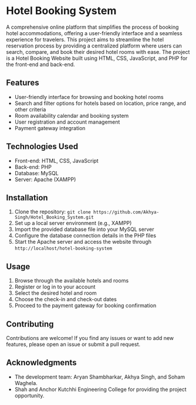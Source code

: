 # Hotel Booking System

A comprehensive online platform that simplifies the process of booking hotel accommodations, offering a user-friendly interface and a seamless experience for travelers. This project aims to streamline the hotel reservation process by providing a centralized platform where users can search, compare, and book their desired hotel rooms with ease.
The project is a Hotel Booking Website built using HTML, CSS, JavaScript, and PHP for the front-end and back-end.

## Features

- User-friendly interface for browsing and booking hotel rooms
- Search and filter options for hotels based on location, price range, and other criteria
- Room availability calendar and booking system
- User registration and account management
- Payment gateway integration

## Technologies Used

- Front-end: HTML, CSS, JavaScript
- Back-end: PHP
- Database: MySQL
- Server: Apache (XAMPP)

## Installation

1. Clone the repository: `git clone https://github.com/Akhya-Singh/Hotel_Booking_System.git`
2. Set up a local server environment (e.g., XAMPP)
3. Import the provided database file into your MySQL server
4. Configure the database connection details in the PHP files
5. Start the Apache server and access the website through `http://localhost/hotel-booking-system`

## Usage

1. Browse through the available hotels and rooms
2. Register or log in to your account
3. Select the desired hotel and room
4. Choose the check-in and check-out dates
5. Proceed to the payment gateway for booking confirmation

## Contributing

Contributions are welcome! If you find any issues or want to add new features, please open an issue or submit a pull request.

## Acknowledgments

- The development team: Aryan Shambharkar, Akhya Singh, and Soham Waghela.
- Shah and Anchor Kutchhi Engineering College for providing the project opportunity.
